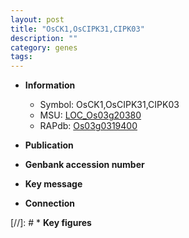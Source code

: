 ```yaml
---
layout: post
title: "OsCK1,OsCIPK31,CIPK03"
description: ""
category: genes
tags: 
---
```


* **Information**  
    + Symbol: OsCK1,OsCIPK31,CIPK03  
    + MSU: [LOC_Os03g20380](http://rice.uga.edu/cgi-bin/ORF_infopage.cgi?orf=LOC_Os03g20380)  
    + RAPdb: [Os03g0319400](http://rapdb.dna.affrc.go.jp/viewer/gbrowse_details/irgsp1?name=Os03g0319400)  

* **Publication**  

* **Genbank accession number**  

* **Key message**  

* **Connection**  

[//]: # * **Key figures**  


